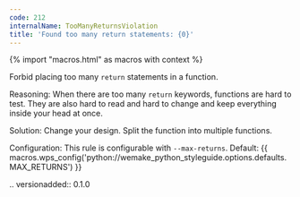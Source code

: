```yaml
---
code: 212
internalName: TooManyReturnsViolation
title: 'Found too many return statements: {0}'
---
```


{% import "macros.html" as macros with context %}

Forbid placing too many `return` statements in a function.

Reasoning: When there are too many `return` keywords, functions are hard
to test. They are also hard to read and hard to change and keep
everything inside your head at once.

Solution: Change your design. Split the function into multiple
functions.

Configuration: This rule is configurable with `--max-returns`. Default:
{{ macros.wps_config('python://wemake_python_styleguide.options.defaults.MAX_RETURNS') }}

.. versionadded:: 0.1.0